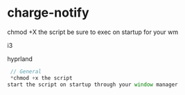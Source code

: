 # charge-notify

chmod +X the script
be sure to exec on startup for your wm

i3

hyprland


```js
 // General
 *chmod +x the script
start the script on startup through your window manager

```
